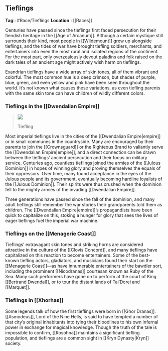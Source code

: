 ## Tieflings
**Tag**:: #Race/Tieflings
**Location**:: [[Races]]

Centuries have passed since the tieflings first faced persecution for their fiendish heritage in the [[Age of Arcanum]]. Although a certain mystique still surrounds their kind, most people in [[Wildemount]] grew up alongside tieflings, and the tides of war have brought tiefling soldiers, merchants, and entertainers into even the most rural and isolated regions of the continent. For the most part, only overzealously devout paladins and folk raised on the dark tales of an ancient age might actively wish harm on tieflings.

Exandrian tieflings have a wide array of skin tones, all of them vibrant and colorful. The most common hue is a deep crimson, but shades of purple, blue, green, and even yellow and pink have been seen throughout the world. It’s not known what causes these variations, as even tiefling parents with the same skin tone can have children of wildly different colors.

### Tieflings in the [[Dwendalian Empire]]

> [![](https://media.dndbeyond.com/compendium-images/egtw/yDOyqyOocErRgYJK/04-13.png)](https://media.dndbeyond.com/compendium-images/egtw/yDOyqyOocErRgYJK/04-13.png)
> 
> Tiefling

Most imperial tieflings live in the cities of the [[Dwendalian Empire|empire]] or in small communes in the countryside. Many are encouraged by their parents to join the [[Crownsguard]] or the Righteous Brand to valiantly serve the [[Dwendalian Empire|empire]], and a direct connection can be drawn between the tieflings’ ancient persecution and their focus on military service. Centuries ago, countless tieflings joined the armies of the [[Julous Dominion]] in hopes of winning glory and proving themselves the equals of their oppressors. Over time, many found acceptance in the eyes of the Julous people and its government, eventually becoming hardline loyalists of the [[Julous Dominion]]. Their spirits were thus crushed when the dominion fell to the mighty armies of the invading [[Dwendalian Empire]].

Three generations have passed since the fall of the dominion, and many adult tieflings still remember the war stories their grandparents told them as children. The [[Dwendalian Empire|empire]]’s propagandists have been quick to capitalize on this, stoking a hunger for glory that sees the lives of eager tieflings fuel the imperial war machine.

### Tieflings on the [[Menagerie Coast]]

Tieflings’ extravagant skin tones and striking horns are considered attractive in the culture of the [[Clovis Concord]], and many tieflings have capitalized on this reaction to become entertainers. Some of the best-known tiefling actors, gladiators, and musicians found their start on the [[Menagerie Coast]]—as have innumerable entertainers of the bawdier sort, including the prominent [[Nicodranas]] courtesan known as Ruby of the Sea. Many such performers have gone on to perform at the court of King [[Bertrand Dwendal]], or to tour the distant lands of Tal’Dorei and [[Marquet]].

### Tieflings in [[Xhorhas]]

Some legends talk of how the first tieflings were born in [[Ghor Dranas]]. [[Asmodeus]], Lord of the Nine Hells, is said to have tempted a number of that city’s original inhabitants into tying their bloodlines to his own infernal power in exchange for magical knowledge. Though the truth of the tale is impossible to confirm, [[Rosohna]] maintains a significant tiefling population, and tieflings are a common sight in [[Kryn Dynasty|Kryn]] society.